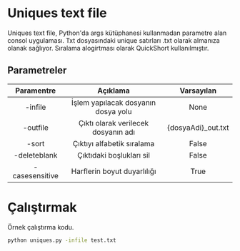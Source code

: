 # Uniques text file

Uniques text file, Python'da args kütüphanesi kullanmadan parametre alan consol uygulaması. Txt dosyasındaki unique satırları .txt olarak almanıza olanak sağlıyor. Sıralama alogirtması olarak QuickShort kullanılmıştır.

## Parametreler
|Paramentre | Açıklama | Varsayılan |
| :---: | :---: | :---:|
|-infile | İşlem yapılacak dosyanın dosya yolu | None|
|-outfile | Çıktı olarak verilecek dosyanın adı | {dosyaAdi}_out.txt|
| -sort | Çıktıyı alfabetik sıralama | False |
| -deleteblank | Çıktıdaki boşlukları sil | False |
| -casesensitive | Harflerin boyut duyarlılığı | True |


# Çalıştırmak
Örnek çalıştırma kodu.
```sh
python uniques.py -infile test.txt
```

